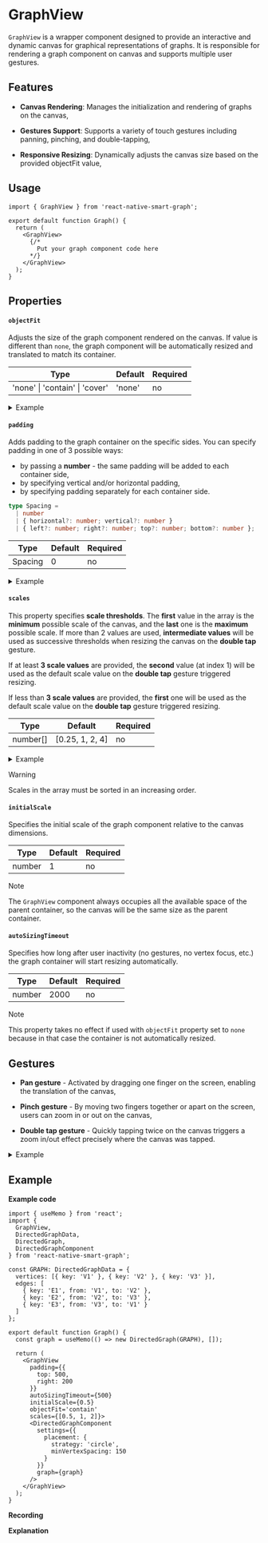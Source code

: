 # GraphView

`GraphView` is a wrapper component designed to provide an interactive and dynamic canvas for graphical representations of graphs. It is responsible for rendering a graph component on canvas and supports multiple user gestures.

## Features

- **Canvas Rendering**: Manages the initialization and rendering of graphs on the canvas,

- **Gestures Support**: Supports a variety of touch gestures including panning, pinching, and double-tapping,

- **Responsive Resizing**: Dynamically adjusts the canvas size based on the provided objectFit value,

## Usage

```tsx
import { GraphView } from 'react-native-smart-graph';

export default function Graph() {
  return (
    <GraphView>
      {/* 
        Put your graph component code here
      */}
    </GraphView>
  );
}
```

## Properties

#### `objectFit`

Adjusts the size of the graph component rendered on the canvas. If value is different than `none`, the graph component will be automatically resized and translated to match its container.

| Type                                   | Default | Required |
| -------------------------------------- | ------- | -------- |
| 'none' &#124; 'contain' &#124; 'cover' | 'none'  | no       |

<details>
<summary>Example</summary>
<article>
<table>
  <tr>
    <th>'none'</th>
    <th>'contain'</th>
    <th>'cover'</th>
  </tr>
  <tr>
    <td><img src="/assets/images/components/GraphView/object-fit-none.png" alt="objectFit none example" /></td>
    <td><img src="/assets/images/components/GraphView/object-fit-contain.png" alt="objectFit contain example" /></td>
    <td><img src="/assets/images/components/GraphView/object-fit-cover.png" alt="objectFit cover example" /></td>
  </tr>
</table>
</article>
</details>

#### `padding`

Adds padding to the graph container on the specific sides. You can specify padding in one of 3 possible ways:

- by passing a **number** - the same padding will be added to each container side,
- by specifying vertical and/or horizontal padding,
- by specifying padding separately for each container side.

```ts
type Spacing =
  | number
  | { horizontal?: number; vertical?: number }
  | { left?: number; right?: number; top?: number; bottom?: number };
```

| Type    | Default | Required |
| ------- | ------- | -------- |
| Spacing | 0       | no       |

<details>
<summary>Example</summary>
<article>
<b>Adding padding to all 4 sides</b>
<table>
  <tr>
    <th>0    </th>
    <th>100</th>
    <th>500</th>
  </tr>
  <tr>
    <td><img src="/assets/images/components/GraphView/padding-0-contain.png" alt="padding 0 example" /></td>
    <td><img src="/assets/images/components/GraphView/padding-100-contain.png" alt="padding 100 example" /></td>
    <td><img src="/assets/images/components/GraphView/padding-500-contain.png" alt="padding 500 example" /></td>
  </tr>
</table>

<div class="alert callout note">
<p class="title"><span class="icon icon-note"></span>Note</p>
<p>In the example above the <code>objectFit</code> property was set to <code>'contain'</code>. When it is set to <code>'none'</code>, adding padding to all 4 sides od the graph container will not be visible during the initial render because the scale of the container is calculated based on the <code>initialScale</code> property.</p> Even if not visible, padding is added, which can be noticed while panning the canvas.
</div>

<b>Adding padding separately to each side</b>

<table>
  <tr>
    <th>{ left: 500 }</th>
    <th>{ right: 500 }</th>
    <th>{ top: 500 }</th>
    <th>{ bottom: 500 }</th>
  </tr>
  <tr>
    <td><img src="/assets/images/components/GraphView/padding-left.png" alt="padding left example" /></td>
    <td><img src="/assets/images/components/GraphView/padding-right.png" alt="padding right example" /></td>
    <td><img src="/assets/images/components/GraphView/padding-top.png" alt="padding top example" /></td>
    <td><img src="/assets/images/components/GraphView/padding-bottom.png" alt="padding bottom example" /></td>
  </tr>
</table>
</article>
</details>

#### `scales`

This property specifies **scale thresholds**. The **first** value in the array is the **minimum** possible scale of the canvas, and the **last** one is the **maximum** possible scale. If more than 2 values are used, **intermediate values** will be used as successive thresholds when resizing the canvas on the **double tap** gesture.

If at least **3 scale values** are provided, the **second** value (at index 1) will be used as the default scale value on the **double tap** gesture triggered resizing.

If less than **3 scale values** are provided, the **first** one will be used as the default scale value on the **double tap** gesture triggered resizing.

| Type     | Default         | Required |
| -------- | --------------- | -------- |
| number[] | [0.25, 1, 2, 4] | no       |

<details>
<summary>Example</summary>
<article>
<table>
  <tr>
    <th>min scale (0.25)</th>
    <th>max scale (4)</th>
    <th>intermediate (1, 2, 4)</th>
  </tr>
  <tr>
    <td><img src="/assets/images/components/GraphView/scale-min.gif" alt="minimum scale example" /></td>
    <td><img src="/assets/images/components/GraphView/scale-max.gif" alt="maximum scale example" /></td>
    <td><img src="/assets/images/components/GraphView/scale-intermediate.gif" alt="intermediate scales example" /></td>
  </tr>
</table>
</article>
</details>

> [!WARNING]
> Scales in the array must be sorted in an increasing order.

#### `initialScale`

Specifies the initial scale of the graph component relative to the canvas dimensions.

| Type   | Default | Required |
| ------ | ------- | -------- |
| number | 1       | no       |

> [!NOTE]
> The `GraphView` component always occupies all the available space of the parent container, so the canvas will be the same size as the parent container.

#### `autoSizingTimeout`

Specifies how long after user inactivity (no gestures, no vertex focus, etc.) the graph container will start resizing automatically.

| Type   | Default | Required |
| ------ | ------- | -------- |
| number | 2000    | no       |

> [!NOTE]
> This property takes no effect if used with `objectFit` property set to `none` because in that case the container is not automatically resized.

## Gestures

- **Pan gesture** - Activated by dragging one finger on the screen, enabling the translation of the canvas,

- **Pinch gesture** - By moving two fingers together or apart on the screen, users can zoom in or out on the canvas,

- **Double tap gesture** - Quickly tapping twice on the canvas triggers a zoom in/out effect precisely where the canvas was tapped.

<details>
<summary>Example</summary>
<article>
<table>
  <tr>
    <th>pan</th>
    <th>pinch</th>
    <th>double tap</th>
  </tr>
  <tr>
    <td><video src="/assets/videos/components/GraphView/gesture-pan.mp4"></video></td>
    <td><video src="/assets/videos/components/GraphView/gesture-pinch.mp4"></video></td>
    <td><video src="/assets/videos/components/GraphView/gesture-double-tap.mp4"></video></td>
  </tr>
</table>
</article>
</details>

## Example

<!-- TODO - add recordings/gif images and fix auto sizing -->

**Example code**

```tsx
import { useMemo } from 'react';
import {
  GraphView,
  DirectedGraphData,
  DirectedGraph,
  DirectedGraphComponent
} from 'react-native-smart-graph';

const GRAPH: DirectedGraphData = {
  vertices: [{ key: 'V1' }, { key: 'V2' }, { key: 'V3' }],
  edges: [
    { key: 'E1', from: 'V1', to: 'V2' },
    { key: 'E2', from: 'V2', to: 'V3' },
    { key: 'E3', from: 'V3', to: 'V1' }
  ]
};

export default function Graph() {
  const graph = useMemo(() => new DirectedGraph(GRAPH), []);

  return (
    <GraphView
      padding={{
        top: 500,
        right: 200
      }}
      autoSizingTimeout={500}
      initialScale={0.5}
      objectFit='contain'
      scales={[0.5, 1, 2]}>
      <DirectedGraphComponent
        settings={{
          placement: {
            strategy: 'circle',
            minVertexSpacing: 150
          }
        }}
        graph={graph}
      />
    </GraphView>
  );
}
```

<!-- TODO: Add note about the graph component settings with link to the section describing the usage of these settings -->

**Recording**

**Explanation**
